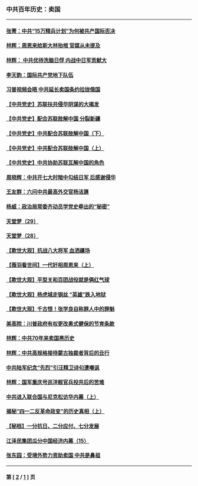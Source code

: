 ### 中共百年历史：卖国
---
#### [张菁：中共“15万精兵计划”为何被共产国际否决](../../pages/nf1176117/n13967677.md?04300430) 
#### [林辉：周恩来给斯大林抬棺 官媒从未提及](../../pages/nf1176117/n13961173.md?04300430) 
#### [林辉： 中共优待洗脑日俘 内战中日军贡献大](../../pages/nf1176117/n13624644.md?04300430) 
#### [李天韵：国际共产党地下队伍](../../pages/nf1176117/n13611808.md?04300430) 
#### [习普视频会晤 中共延长卖国条约拉拢俄国](../../pages/nf1176117/n13060971.md?04300430) 
#### [【中共党史】苏联扶共侵华阴谋的大揭发](../../pages/nf1176117/n13056050.md?04300430) 
#### [【中共党史】配合苏联肢解中国 分裂新疆](../../pages/nf1176117/n13040700.md?04300430) 
#### [【中共党史】中共配合苏联肢解中国（下）](../../pages/nf1176117/n13035660.md?04300430) 
#### [【中共党史】中共配合苏联肢解中国（上）](../../pages/nf1176117/n13030262.md?04300430) 
#### [【中共党史】中共协助苏联瓦解中国的角色](../../pages/nf1176117/n13018109.md?04300430) 
#### [周晓辉：中共开七大时暗中勾结日军 后感谢侵华](../../pages/nf1176117/n12921960.md?04300430) 
#### [王友群：六问中共最高外交官杨洁篪](../../pages/nf1176117/n12836495.md?04300430) 
#### [杨威：政治局常委齐动员学党史牵出的“秘密”](../../pages/nf1176117/n12764642.md?04300430) 
#### [天堂梦（29）](../../pages/nf1176117/n12408465.md?04300430) 
#### [天堂梦（28）](../../pages/nf1176117/n12408309.md?04300430) 
#### [【欺世大观】抗战八大将军 血洒疆场](../../pages/nf1176117/n12357044.md?04300430) 
#### [【薇羽看世间】一代奸相周恩来（上）](../../pages/nf1176117/n12401109.md?04300430) 
#### [【欺世大观】平型关和百团战役就是俩红气球](../../pages/nf1176117/n12359157.md?04300430) 
#### [【欺世大观】杨虎城走钢丝 “英雄”跌入地狱](../../pages/nf1176117/n12358840.md?04300430) 
#### [【欺世大观】千古恨！张学良自称罪人中的罪魁](../../pages/nf1176117/n12358629.md?04300430) 
#### [美高院：川普政府有权更改奥式健保的节育条款](../../pages/nf1176117/n12242171.md?04300430) 
#### [林辉：中共70年来卖国黑历史](../../pages/nf1176117/n11552181.md?04300430) 
#### [林辉：中共高规格接待蒙古独裁者背后的丑行](../../pages/nf1176117/n11225005.md?04300430) 
#### [中共陆军纪念“先烈”引汪精卫诗句遭嘲讽](../../pages/nf1176117/n11153345.md?04300430) 
#### [林辉：国军重庆号巡洋舰官兵投共后的苦难](../../pages/nf1176117/n10997801.md?04300430) 
#### [中共进入联合国与尼克松访华内幕（上）](../../pages/nf1176117/n10138788.md?04300430) 
#### [揭秘“四一二反革命政变”的历史真相（上）](../../pages/nf1176117/n9996650.md?04300430) 
#### [【秘档】一分抗日、二分应付、七分发展](../../pages/nf1176117/n9331484.md?04300430) 
#### [江泽民集团瓜分中国经济内幕（15）](../../pages/nf1176117/n9268584.md?04300430) 
#### [张东园：受境外势力资助卖国 中共是鼻祖](../../pages/nf1176117/n9272480.md?04300430) 

---
#### 第 [ [2](./2.md?04300430) / [1](./1.md?04300430) ] 页

